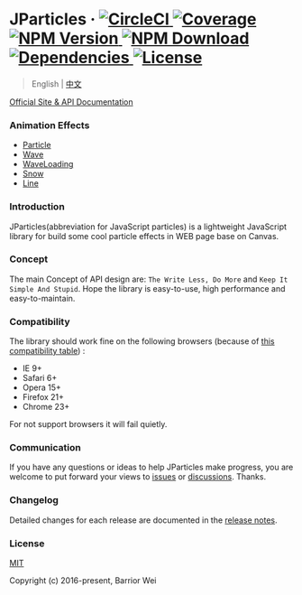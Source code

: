 <h1>
  JParticles ·
  <a href="https://circleci.com/gh/Barrior/JParticles">
    <img src="https://circleci.com/gh/Barrior/JParticles.svg?style=shield" alt="CircleCI">
  </a>
  <a href="https://codecov.io/gh/Barrior/JParticles">
    <img src="https://codecov.io/gh/Barrior/JParticles/branch/master/graph/badge.svg?token=JYojJUPPMW" alt="Coverage"/>
  </a>
  <a href="https://www.npmjs.com/package/jparticles">
    <img src="https://img.shields.io/npm/v/jparticles/latest" alt="NPM Version">
  </a>
  <a href="https://www.npmjs.com/package/jparticles">
    <img src="https://img.shields.io/npm/dm/jparticles.svg" alt="NPM Download">
  </a>
  <a href="https://www.npmjs.com/package/jparticles">
    <img src="https://img.shields.io/badge/dependencies-none-brightgreen.svg" alt="Dependencies">
  </a>
  <a href="https://github.com/Barrior/JParticles/blob/master/LICENSE">
    <img src="https://img.shields.io/badge/license-MIT-blue.svg" alt="License">
  </a>
</h1>

> English | [中文](./README.md)

[Official Site & API Documentation](https://jparticles.js.org/)


### Animation Effects

- [Particle](https://jparticles.js.org/#/examples/particle)
- [Wave](https://jparticles.js.org/#/examples/wave)
- [WaveLoading](https://jparticles.js.org/#/examples/wave-loading)
- [Snow](https://jparticles.js.org/#/examples/snow)
- [Line](https://jparticles.js.org/#/examples/line)


### Introduction

JParticles(abbreviation for JavaScript particles) is a lightweight JavaScript library for build some cool particle effects in WEB page base on Canvas.


### Concept

The main Concept of API design are: `The Write Less, Do More` and `Keep It Simple And Stupid`. Hope the library is easy-to-use, high performance and easy-to-maintain.


### Compatibility

The library should work fine on the following browsers (because of [this compatibility table](./docs/compatibility_table.md)) :

- IE 9+
- Safari 6+
- Opera 15+
- Firefox 21+
- Chrome 23+

For not support browsers it will fail quietly.


### Communication

If you have any questions or ideas to help JParticles make progress, you are welcome to put forward your views to [issues](https://github.com/Barrior/JParticles/issues) or [discussions](https://github.com/Barrior/JParticles/discussions). Thanks.


### Changelog

Detailed changes for each release are documented in the [release notes](https://github.com/Barrior/JParticles/releases).


### License

[MIT](./LICENSE)

Copyright (c) 2016-present, Barrior Wei
